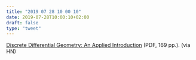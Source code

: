 ```yaml
---
title: "2019 07 28 10 00 10"
date: 2019-07-28T10:00:10+02:00
draft: false
type: "tweet"
---
```

[Discrete Differential Geometry: An Applied Introduction](https://www.cs.cmu.edu/~kmcrane/Projects/DGPDEC/paper.pdf) (PDF, 169 pp.). (via HN)
